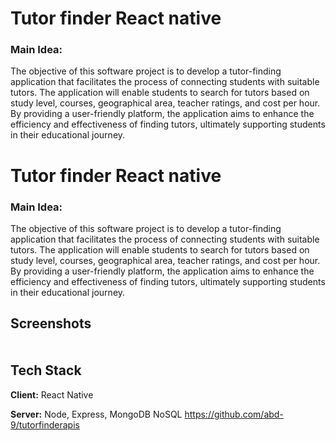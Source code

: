 
# Tutor finder React native

### Main Idea: 
The objective of this software project is to develop a tutor-finding application that facilitates the process of connecting students with suitable tutors. The application will enable students to search for tutors based on study level, courses, geographical area, teacher ratings, and cost per hour. By providing a user-friendly platform, the application aims to enhance the efficiency and effectiveness of finding tutors, ultimately supporting students in their educational journey.




# Tutor finder React native

### Main Idea: 
The objective of this software project is to develop a tutor-finding application that facilitates the process of connecting students with suitable tutors. The application will enable students to search for tutors based on study level, courses, geographical area, teacher ratings, and cost per hour. By providing a user-friendly platform, the application aims to enhance the efficiency and effectiveness of finding tutors, ultimately supporting students in their educational journey.




## Screenshots
<a href="https://drive.google.com/file/d/1lzDNohSQ-lnPI8JpcAlkRfNJL6cTmm8O/view?usp=drive_link">
  <img src="https://github.com/abd-9/tfinder/blob/main/Public/demo.gif?raw=true" width="3rem"  >
</a>


## Tech Stack

**Client:** React Native

**Server:** Node, Express, MongoDB NoSQL
https://github.com/abd-9/tutorfinderapis

